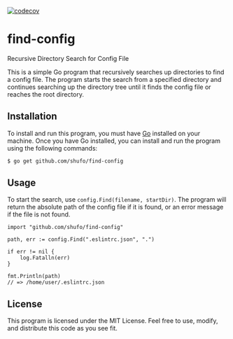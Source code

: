 [![codecov](https://codecov.io/gh/shufo/find-config/branch/main/graph/badge.svg?token=PeApmbPdsM)](https://codecov.io/gh/shufo/find-config)

# find-config

Recursive Directory Search for Config File

This is a simple Go program that recursively searches up directories to find a config file. The program starts the search from a specified directory and continues searching up the directory tree until it finds the config file or reaches the root directory.

## Installation

To install and run this program, you must have [Go](https://golang.org/) installed on your machine.
Once you have Go installed, you can install and run the program using the following commands:

```bash
$ go get github.com/shufo/find-config
```

## Usage

To start the search, use `config.Find(filename, startDir)`.
The program will return the absolute path of the config file if it is found, or an error message if the file is not found.

```golang
import "github.com/shufo/find-config"

path, err := config.Find(".eslintrc.json", ".")

if err != nil {
	log.Fatalln(err)
}

fmt.Println(path)
// => /home/user/.eslintrc.json
```

## License

This program is licensed under the MIT License. Feel free to use, modify, and distribute this code as you see fit.
